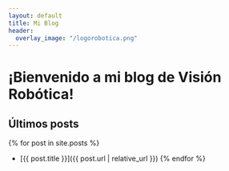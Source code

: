 ```yaml
---
layout: default
title: Mi Blog
header:
  overlay_image: "/logorobotica.png"
---
```


# ¡Bienvenido a mi blog de Visión Robótica!

## Últimos posts
{% for post in site.posts %}
- [{{ post.title }}]({{ post.url | relative_url }})
{% endfor %}

